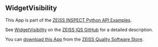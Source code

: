 ## WidgetVisibility

This App is part of the [ZEISS INSPECT Python API Examples](https://zeissiqs.github.io/zeiss-inspect-addon-api/2025/python_examples/index.html).

See [WidgetVisibility](https://zeissiqs.github.io/zeiss-inspect-addon-api/2025/python_examples/dialog_widgets/widget_visibility.html) on the [ZEISS IQS GitHub](https://zeissiqs.github.io/zeiss-inspect-addon-api/2025/index.html) for a detailed description.

You can [download this App](https://software-store.zeiss.com/products/apps/WidgetVisibility) from the [ZEISS Quality Software Store](https://software-store.zeiss.com).